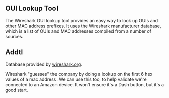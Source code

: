 ## OUI Lookup Tool
The Wireshark OUI lookup tool provides an easy way to look up OUIs and other MAC address prefixes. It uses the Wireshark manufacturer database, which is a list of OUIs and MAC addresses compiled from a number of sources.

## Addtl
Database provided by [wireshark.org](https://www.wireshark.org/tools/oui-lookup.html).

Wireshark "guesses" the company by doing a lookup on the first 6 hex values of a mac address.  We can use this too, to help validate we're connected to an Amazon device.  It won't ensure it's a Dash button, but it's a good start.